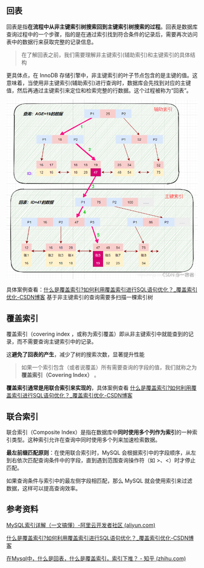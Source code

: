 ## 回表

回表是指**在流程中从非主键索引树搜索回到主键索引树搜索的过程**。回表是数据库查询过程中的一个步骤，指的是在通过索引找到符合条件的记录后，需要再次访问表中的数据行来获取完整的记录信息。

> 在了解回表之前，我们需要理解非主键索引(辅助索引)和主键索引的具体结构

更具体点，在 InnoDB 存储引擎中，非主键索引的叶子节点包含的是主键的值。这意味着，当使用非主键索引(辅助索引)进行查询时，数据库会先找到对应的主键值，然后再通过主键索引来定位和检索完整的行数据。这个过程被称为“回表”。

![在这里插入图片描述](images/175b62fdfe7c48d6a017e3506272f953.png)

具体案例查看：[什么是覆盖索引?如何利用覆盖索引进行SQL语句优化？_覆盖索引优化-CSDN博客](https://blog.csdn.net/nishiwodebocai21/article/details/104497235)    基于非主键索引的查询需要多扫描一棵索引树





## 覆盖索引

覆盖索引（covering index ，或称为索引覆盖）即从非主键索引中就能查到的记录，而不需要查询主键索引中的记录。

这**避免了回表的产生**，减少了树的搜索次数，显著提升性能

> 如果一个索引包含（或者说覆盖）所有需要查询的字段的值，我们就称之为 **覆盖索引（Covering Index）** 。



**覆盖索引通常是用联合索引来实现的**，具体案例查看 [什么是覆盖索引?如何利用覆盖索引进行SQL语句优化？_覆盖索引优化-CSDN博客](https://blog.csdn.net/nishiwodebocai21/article/details/104497235)



## 联合索引

联合索引（Composite Index）是指在数据库中**同时使用多个列作为索引**的一种索引类型。这种索引允许在查询中同时使用多个列来加速检索数据。



**最左前缀匹配原则**：在使用联合索引时，MySQL 会根据索引中的字段顺序，从左到右依次匹配查询条件中的字段，直到遇到范围查询操作符（如 >、<）时才停止匹配。

如果查询条件与索引中的最左侧字段相匹配，那么 MySQL 就会使用索引来过滤数据，这样可以提高查询效率。





## 参考资料

[MySQL索引详解（一文搞懂）-阿里云开发者社区 (aliyun.com)](https://developer.aliyun.com/article/831250)

[什么是覆盖索引?如何利用覆盖索引进行SQL语句优化？_覆盖索引优化-CSDN博客](https://blog.csdn.net/nishiwodebocai21/article/details/104497235)

[在Mysql中，什么是回表，什么是覆盖索引，索引下推？ - 知乎 (zhihu.com)](https://zhuanlan.zhihu.com/p/401198674)